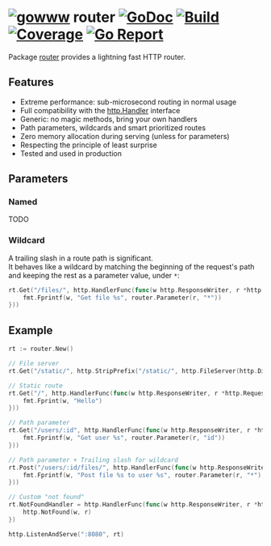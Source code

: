 # [![gowww](https://avatars.githubusercontent.com/u/18078923?s=20)](https://github.com/gowww) router [![GoDoc](https://godoc.org/github.com/gowww/router?status.svg)](https://godoc.org/github.com/gowww/router) [![Build](https://travis-ci.org/gowww/router.svg?branch=master)](https://travis-ci.org/gowww/router) [![Coverage](https://coveralls.io/repos/github/gowww/router/badge.svg?branch=master)](https://coveralls.io/github/gowww/router?branch=master) [![Go Report](https://goreportcard.com/badge/github.com/gowww/router)](https://goreportcard.com/report/github.com/gowww/router)

Package [router](https://godoc.org/github.com/gowww/router) provides a lightning fast HTTP router.

## Features

  - Extreme performance: sub-microsecond routing in normal usage
  - Full compatibility with the [http.Handler](https://golang.org/pkg/net/http/#Handler) interface
  - Generic: no magic methods, bring your own handlers
  - Path parameters, wildcards and smart prioritized routes
  - Zero memory allocation during serving (unless for parameters)
  - Respecting the principle of least surprise
  - Tested and used in production

## Parameters

### Named

TODO

### Wildcard

A trailing slash in a route path is significant.  
It behaves like a wildcard by matching the beginning of the request's path and keeping the rest as a parameter value, under `*`:

```Go
rt.Get("/files/", http.HandlerFunc(func(w http.ResponseWriter, r *http.Request) {
	fmt.Fprintf(w, "Get file %s", router.Parameter(r, "*"))
}))
```

## Example

```Go
rt := router.New()

// File server
rt.Get("/static/", http.StripPrefix("/static/", http.FileServer(http.Dir("static"))))

// Static route
rt.Get("/", http.HandlerFunc(func(w http.ResponseWriter, r *http.Request) {
	fmt.Fprint(w, "Hello")
}))

// Path parameter
rt.Get("/users/:id", http.HandlerFunc(func(w http.ResponseWriter, r *http.Request) {
	fmt.Fprintf(w, "Get user %s", router.Parameter(r, "id"))
}))

// Path parameter + Trailing slash for wildcard
rt.Post("/users/:id/files/", http.HandlerFunc(func(w http.ResponseWriter, r *http.Request) {
	fmt.Fprintf(w, "Post file %s to user %s", router.Parameter(r, "*"), router.Parameter(r, "id"))
}))

// Custom "not found"
rt.NotFoundHandler = http.HandlerFunc(func(w http.ResponseWriter, r *http.Request) {
	http.NotFound(w, r)
})

http.ListenAndServe(":8080", rt)
```
